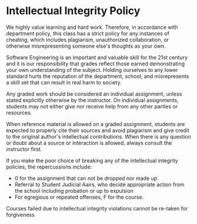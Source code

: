 # Intellectual Integrity Policy

We highly value learning and hard work. Therefore, in accordance with department policy, this class has a strict policy for any instances of cheating, which includes plagiarism, unauthorized collaboration, or otherwise misrepresenting someone else's thoughts as your own.

Software Engineering is an important and valuable skill for the 21st century and it is our responsibility that grades reflect those earned demonstrating your own understanding of the subject. Holding ourselves to any lower standard hurts the reputation of the department, school, and misrepresents a skill set that can result in real harm to society.

Any graded work should be considered an individual assignment, unless stated explicitly otherwise by the instructor. On individual assignments, students may not either give nor receive help from any other parties or resources.

When reference material is allowed on a graded assignment, students are expected to properly cite their sources and avoid plagiarism and give credit to the original author's intellectual contributions. When there is any question or doubt about a source or interaction is allowed, always consult the instructor first.

If you make the poor choice of breaking any of the intellectual integrity policies, the repercussions include: 

* 0 for the assignment that can not be dropped nor made up.
* Referral to Student Judicial Aairs, who decide appropriate action from the school including probation or up to expulsion
* For egregious or repeated offenses, F for the course.

Courses failed due to intellectual integrity violations cannot be re-taken for forgiveness

